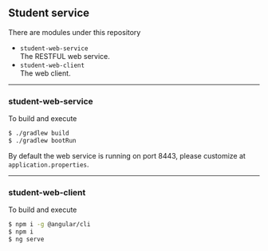 ## Student service

There are modules under this repository
* `student-web-service`  
  The RESTFUL web service.
* `student-web-client`  
  The web client.

---

### student-web-service
To build and execute
``` bash
$ ./gradlew build
$ ./gradlew bootRun
```

By default the web service is running on port 8443, please customize at `application.properties`.

---

### student-web-client
To build and execute
```bash
$ npm i -g @angular/cli
$ npm i
$ ng serve
```